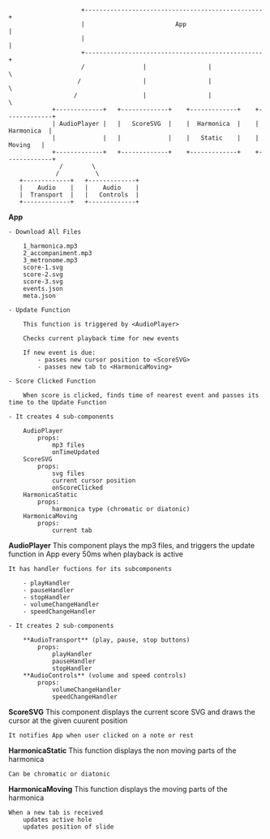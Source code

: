 

```
                    +-------------------------------------------------+
                    |                         App                     |
                    |                                                 |
                    +-------------------------------------------------+
                    /                |                 |              \
                   /                 |                 |               \
                  /                  |                 |                \
            +-------------+   +-------------+    +-------------+    +-------------+ 
            | AudioPlayer |   |   ScoreSVG  |    |  Harmonica  |    |  Harmonica  |
            |             |   |             |    |   Static    |    |    Moving   |
            +-------------+   +-------------+    +-------------+    +-------------+
              /        \       
             /          \
   +-------------+   +-------------+    
   |    Audio    |   |    Audio    |   
   |  Transport  |   |   Controls  |   
   +-------------+   +-------------+   

```

**App**

    - Download All Files
    
        1_harmonica.mp3         
        2_accompaniment.mp3     
        3_metronome.mp3         
        score-1.svg             
        score-2.svg             
        score-3.svg            
        events.json
        meta.json
    
    - Update Function
    
        This function is triggered by <AudioPlayer>

        Checks current playback time for new events

        If new event is due:
            - passes new cursor position to <ScoreSVG>
            - passes new tab to <HarmonicaMoving>

    - Score Clicked Function

        When score is clicked, finds time of nearest event and passes its time to the Update Function
    
    - It creates 4 sub-components

        AudioPlayer   
            props:
                mp3 files
                onTimeUpdated
        ScoreSVG
            props:
                svg files
                current cursor position
                onScoreClicked
        HarmonicaStatic 
            props:
                harmonica type (chromatic or diatonic)
        HarmonicaMoving
            props:
                current tab

**AudioPlayer**
    This component plays the mp3 files, and triggers the update function in App every 50ms when playback is active

    It has handler fuctions for its subcomponents
    
        - playHandler
        - pauseHandler
        - stopHandler
        - volumeChangeHandler
        - speedChangeHandler

    - It creates 2 sub-components

        **AudioTransport** (play, pause, stop buttons)
            props:
                playHandler
                pauseHandler
                stopHandler
        **AudioControls** (volume and speed controls)
            props:
                volumeChangeHandler
                speedChangeHandler

**ScoreSVG**
    This component displays the current score SVG and draws the cursor at the given cuurent position

    It notifies App when user clicked on a note or rest   

**HarmonicaStatic**
    This function displays the non moving parts of the harmonica

    Can be chromatic or diatonic

**HarmonicaMoving**
    This function displays the moving parts of the harmonica

    When a new tab is received
        updates active hole
        updates position of slide 



    

